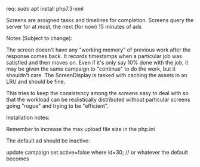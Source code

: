req:
  sudo apt install php7.3-xml

Screens are assigned tasks and timelines for completion.
Screens query the server for at most, the next (for now) 15 minutes of ads


Notes (Subject to change):

The screen doesn't have any "working memory" of previous work after the response comes back. It records timestamps when a particular job was satisfied and then moves on.  Even if it's only say 10% done with the job, it may be given the same campaign to "continue" to do the work, but it shouldn't care. The ScreenDisplay is tasked with caching the assets in an LRU and should be fine.

This tries to keep the consistency among the screens easy to deal with so that the workload can be realistically distributed without particular screens going "rogue" and trying to be "efficient".

Installation notes:

  Remember to increase the max upload file size in the php.ini

The default ad should be inactive:
 
 update campaign set active=false where id=30; // or whatever the default becomes

